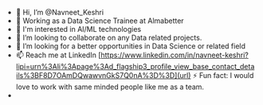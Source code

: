 - 👋 Hi, I’m @Navneet_Keshri
- 🏢 Working as a Data Science Trainee at Almabetter
- 🌱 I'm interested in AI/ML technologies
- 🙌 I’m looking to collaborate on any Data related projects.
- 💞️ I’m looking for a better opportunities in Data Science or related field
- 📫 Reach me at LinkedIn [https://www.linkedin.com/in/navneet-keshri?lipi=urn%3Ali%3Apage%3Ad_flagship3_profile_view_base_contact_details%3BF8D7OAmDQwawvnGkS7Q0nA%3D%3D](url)
⚡ Fun fact: I would love to work with same minded people like me as a team.
- 
<!---
Navneet2409/Navneet2409 is a ✨ special ✨ repository because its `README.md` (this file) appears on your GitHub profile.
You can click the Preview link to take a look at your changes.
--->
